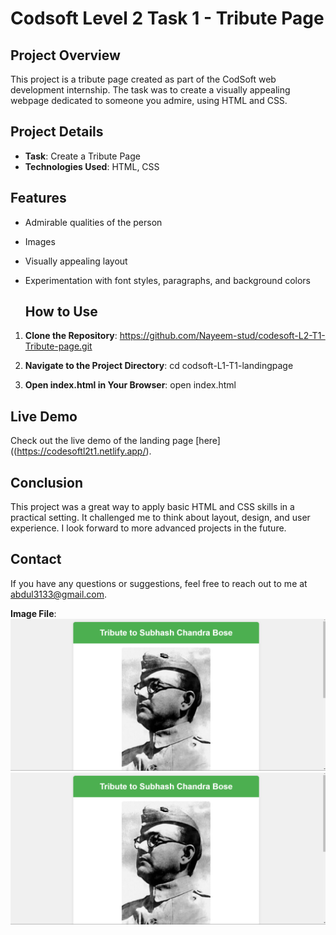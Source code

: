 # Codsoft Level 2 Task 1 - Tribute Page

## Project Overview
This project is a tribute page created as part of the CodSoft web development internship. The task was to create a visually appealing webpage dedicated to someone you admire, using HTML and CSS.

## Project Details
- **Task**: Create a Tribute Page
- **Technologies Used**: HTML, CSS

## Features
- Admirable qualities of the person
- Images
- Visually appealing layout
- Experimentation with font styles, paragraphs, and background colors

  ## How to Use

1. **Clone the Repository**:
https://github.com/Nayeem-stud/codesoft-L2-T1-Tribute-page.git

3. **Navigate to the Project Directory**:
cd codsoft-L1-T1-landingpage

4. **Open index.html in Your Browser**:
open index.html

## Live Demo
Check out the live demo of the landing page [here]((https://codesoftl2t1.netlify.app/).

## Conclusion
This project was a great way to apply basic HTML and CSS skills in a practical setting. It challenged me to think about layout, design, and user experience. I look forward to more advanced projects in the future.

## Contact
If you have any questions or suggestions, feel free to reach out to me at abdul3133@gmail.com.

**Image File**: 
![Alt text](tribute/page1.png)
![Alt text](tribute/page1.png)

